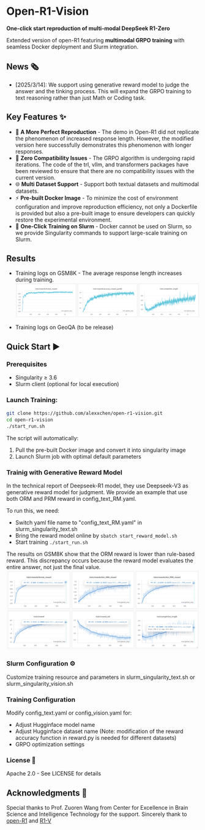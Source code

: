 # Open-R1-Vision
**One-click start reproduction of multi-modal DeepSeek R1-Zero**

Extended version of open-R1 featuring **multimodal GRPO training** with seamless Docker deployment and Slurm integration.

## News 🗞️

+ [2025/3/14]: We support using generative reward model to judge the answer and the tinking process. This will expand the GRPO training to text reasoning rather than just Math or Coding task.

## Key Features ✨

- 🤖 **A More Perfect Reproduction** - The demo in Open-R1 did not replicate the phenomenon of increased response length. However, the modified version here successfully demonstrates this phenomenon with longer responses.
- 🔧 **Zero Compatibility Issues** - The GRPO algorithm is undergoing rapid iterations. The code of the trl, vllm, and transformers packages have been reviewed to ensure that there are no compatibility issues with the current version.
- 🌐 **Multi Dataset Support** - Support both textual datasets and multimodal datasets.
- ⚡ **Pre-built Docker Image** - To minimize the cost of environment configuration and improve reproduction efficiency, not only a Dockerfile is provided but also a pre-built image to ensure developers can quickly restore the experimental environment.
- 🚀 **One-Click Training on Slurm** - Docker cannot be used on Slurm, so we provide Singularity commands to support large-scale training on Slurm.

## Results
- Training logs on GSM8K - The average response length increases during training.
  ![The average response length increases](images/gsm8k.png)

- Training logs on GeoQA (to be release)

## Quick Start ▶️

### Prerequisites
- Singularity ≥ 3.6
- Slurm client (optional for local execution)

### Launch Training:
```bash
git clone https://github.com/alexxchen/open-r1-vision.git
cd open-r1-vision
./start_run.sh
```
The script will automatically:
1. Pull the pre-built Docker image and convert it into singularity image
2. Launch Slurm job with optimal default parameters

### Trainig with Generative Reward Model
In the technical report of Deepseek-R1 model, they use Deepseek-V3 as generative reward model for judgment.
We provide an example that use both ORM and PRM reward in config_text_RM.yaml.

To run this, we need:

+ Switch yaml file name to "config_text_RM.yaml" in slurm_singularity_text.sh
+ Bring the reward model online by ```sbatch start_reward_model.sh```
+ Start training ```./start_run.sh```

The results on GSM8K show that the ORM reward is lower than rule-based reward. This discrepancy occurs because the reward model evaluates the entire answer, not just the final value.
![The average response length increases](images/gsm8k-Qwen-1.5B-Instruct-RM.jpeg)

### Slurm Configuration ⚙️
Customize training resource and parameters in slurm_singularity_text.sh or slurm_singularity_vision.sh

### Training Configuration
Modify config_text.yaml or config_vision.yaml for:
+ Adjust Hugginface model name 
+ Adjust Hugginface dataset name (Note: modification of the reward accuracy function in reward.py is needed for different datasets)
+ GRPO optimization settings

### License 📄
Apache 2.0 - See LICENSE for details

## Acknowledgments 🌟
Special thanks to Prof. Zuoren Wang from Center for Excellence in Brain Science and Intelligence Technology for the support. Sincerely thank to [open-R1](https://github.com/huggingface/open-r1) and [R1-V](https://github.com/Deep-Agent/R1-V)
